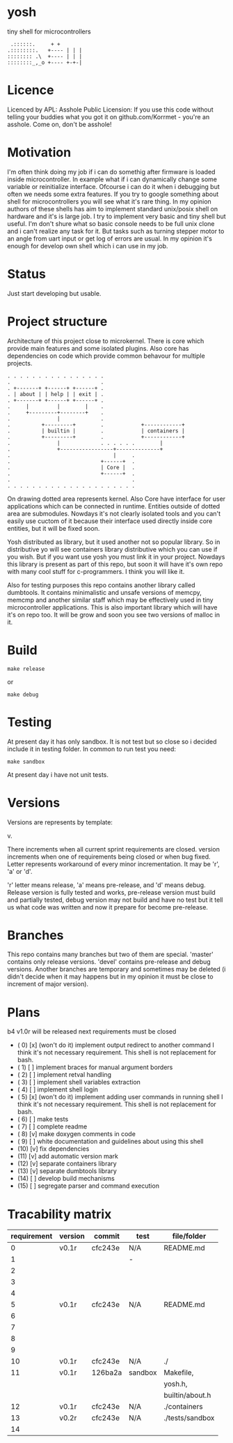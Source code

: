 # yosh
tiny shell for microcontrollers
```
 .::::::.     + +       
.::::::::.   +---- | | |
:::::::: .\  +---- | | |
::::::::_,_o +---- +-+-|
```
# Licence
Licenced by APL:
Asshole Public Licension:
If you use this code without telling your buddies what you got it on 
github.com/Korrmet - you're an asshole. Come on, don't be asshole!

# Motivation
I'm often think doing my job if i can do somethig after firmware is loaded
inside microcontroller. In example what if i can dynamically change some
variable or reinitialize interface. Ofcourse i can do it when i debugging but
often we needs some extra features. If you try to google something about
shell for microcontrollers you will see what it's rare thing. In my opinion
authors of these shells has aim to implement standard unix/posix shell on
hardware and it's is large job. I try to implement very basic and tiny shell
but useful. I'm don't shure what so basic console needs to be full unix clone
and i can't realize any task for it. But tasks such as turning stepper motor
to an angle from uart input or get log of errors are usual. In my opinion
it's enough for develop own shell which i can use in my job.

# Status
Just start developing but usable.

# Project structure
Architecture of this project close to microkernel. There is core which provide
main features and some isolated plugins. Also core has dependencies on code
which provide common behavour for multiple projects.

```
. . . . . . . . . . . . . . . . 
.                             .
. +-------+ +------+ +------+ .
. | about | | help | | exit | .
. +-------+ +------+ +------+ .
.     |         |        |    .
.     +---------+--------+    .
.               |             .
.          +---------+        .            +------------+
.          | builtin |        .            | containers |
.          +---------+        .            +------------+
.               |             . . . . . .        |
.               +-----------------+--------------+
.                                 |     .
.                             +------+  .
.                             | Core |  .
.                             +------+  .
.                                       .
. . . . . . . . . . . . . . . . . . . . .
```

On drawing dotted area represents kernel. Also Core have interface for user
applications which can be connected in runtime. Entities outside of dotted area
are submodules. Nowdays it's not clearly isolated tools and you can't easily
use cuctom of it because their interface used directly inside core entities, but
it will be fixed soon.

Yosh distributed as library, but it used another not so popular library. So in
distributive yo will see containers library distributive which you can use if
you wish. But if you want use yosh you must link it in your project. Nowdays
this library is present as part of this repo, but soon it will have it's own
repo with many cool stuff for c-programmers. I think you will like it.

Also for testing purposes this repo contains another library called dumbtools.
It contains minimalistic and unsafe versions of memcpy, memcmp and another
similar staff which may be effectively used in tiny microcontroller
applications. This is also important library which will have it's on repo too.
It will be grow and soon you see two versions of malloc in it.

# Build
```
make release
```

or

```
make debug
```

# Testing
At present day it has only sandbox. It is not test but so close so i decided
include it in testing folder. In common to run test you need:

```
make sandbox
```

At present day i have not unit tests.

# Versions
Versions are represents by template:

v<major>.<minor><letter>

There <major> increments when all current sprint requirements are closed.
<minor> version increments when one of requirements being closed or when bug
fixed. Letter represents workaround of every minor incrementation. It may be
'r', 'a' or 'd'.

'r' letter means release, 'a' means pre-release, and 'd' means debug. Release
version is fully tested and works, pre-release version must build and partially
tested, debug version may not build and have no test but it tell us what code
was written and now it prepare for become pre-release.

# Branches
This repo contains many branches but two of them are special. 'master' contains
only release versions. 'devel' contains pre-release and debug versions. Another
branches are temporary and sometimes may be deleted (i didn't decide when it
may happens but in my opinion it must be close to increment of major version).

# Plans
b4 v1.0r will be released next requirements must be closed
- ( 0) [x] (won't do it) implement output redirect to another command
           I think it's not necessary requirement. This shell is not
           replacement for bash.
- ( 1) [ ] implement braces for manual argument borders
- ( 2) [ ] implement retval handling
- ( 3) [ ] implement shell variables extraction
- ( 4) [ ] implement shell login
- ( 5) [x] (won't do it) implement adding user commands in running shell
           I think it's not necessary requirement. This shell is not
           replacement for bash.
- ( 6) [ ] make tests
- ( 7) [ ] complete readme
- ( 8) [v] make doxygen comments in code
- ( 9) [ ] white documentation and guidelines about using this shell
- (10) [v] fix dependencies
- (11) [v] add automatic version mark
- (12) [v] separate containers library
- (13) [v] separate dumbtools library
- (14) [ ] develop build mechanisms
- (15) [ ] segregate parser and command execution

# Tracability matrix
| requirement | version | commit  | test    | file/folder               |
| ----------- | ------- | ------- | ------- | ------------------------- |
|  0          | v0.1r   | cfc243e | N/A     | README.md                 |
|  1          |         |         |  -      |                           |
|  2          |         |         |         |                           |
|  3          |         |         |         |                           |
|  4          |         |         |         |                           |
|  5          | v0.1r   | cfc243e | N/A     | README.md                 |
|  6          |         |         |         |                           |
|  7          |         |         |         |                           |
|  8          |         |         |         |                           |
|  9          |         |         |         |                           |
| 10          | v0.1r   | cfc243e | N/A     | ./                        |
| 11          | v0.1r   | 126ba2a | sandbox | Makefile,                 |
|             |         |         |         | yosh.h,                   |
|             |         |         |         | builtin/about.h           |
| 12          | v0.1r   | cfc243e | N/A     | ./containers              |
| 13          | v0.2r   | cfc243e | N/A     | ./tests/sandbox           |
| 14          |         |         |         |                           |
